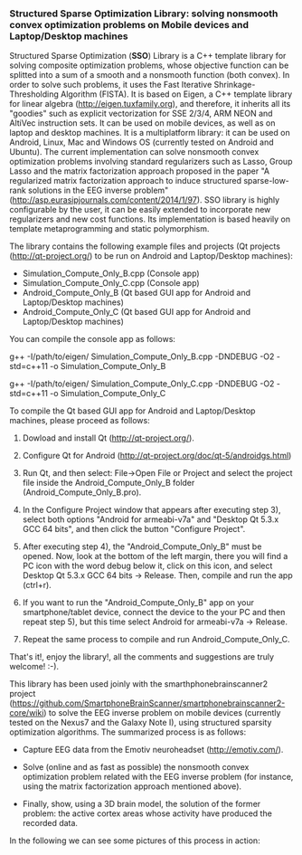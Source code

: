 <h3>Structured Sparse Optimization Library: solving nonsmooth convex optimization problems on Mobile devices and Laptop/Desktop machines</h3>


Structured Sparse Optimization (<b>SSO</b>) Library is a C++ template library for solving composite
optimization problems, whose objective function can be splitted into a 
sum of a smooth and a nonsmooth function (both convex). In order to solve such problems,
it uses the Fast Iterative Shrinkage-Thresholding Algorithm (FISTA). It is based on Eigen, 
a C++ template library for linear algebra (http://eigen.tuxfamily.org), and therefore, 
it inherits all its "goodies" such as explicit vectorization
for SSE 2/3/4, ARM NEON and AltiVec instruction sets. It can be used
on mobile devices, as well as on laptop and desktop machines. It is a multiplatform library:
it can be used on Android, Linux, Mac and Windows OS (currently tested on Android and Ubuntu).
The current implementation can solve nonsmooth convex optimization problems involving standard
regularizers such as Lasso, Group Lasso and the matrix factorization approach proposed in
the paper "A regularized matrix factorization approach to induce structured sparse-low-rank solutions in the EEG inverse problem"
(http://asp.eurasipjournals.com/content/2014/1/97). 
SSO library is highly configurable by the user, it can be easily extended to incorporate new regularizers
and new cost functions. Its implementation is based heavily on template metaprogramming and static polymorphism. 

The library contains the following example files and projects 
(Qt projects (http://qt-project.org/) to be run on Android and Laptop/Desktop machines):

- Simulation_Compute_Only_B.cpp (Console app)
- Simulation_Compute_Only_C.cpp (Console app)
- Android_Compute_Only_B (Qt based GUI app for Android and Laptop/Desktop machines)	
- Android_Compute_Only_C (Qt based GUI app for Android and Laptop/Desktop machines)	

You can compile the console app as follows:

g++ -I/path/to/eigen/ Simulation_Compute_Only_B.cpp -DNDEBUG -O2 -std=c++11 -o Simulation_Compute_Only_B

g++ -I/path/to/eigen/ Simulation_Compute_Only_C.cpp -DNDEBUG -O2 -std=c++11 -o Simulation_Compute_Only_C

To compile the Qt based GUI app for Android and Laptop/Desktop machines, please proceed as follows:

1) Dowload and install Qt (http://qt-project.org/).

2) Configure Qt for Android (http://qt-project.org/doc/qt-5/androidgs.html)

3) Run Qt, and then select: File->Open File or Project and select the project file inside the Android_Compute_Only_B folder 
(Android_Compute_Only_B.pro). 

4) In the Configure Project window that appears after executing step 3), select both options "Android for armeabi-v7a" and "Desktop Qt 5.3.x GCC 64 bits", and then click the button "Configure Project".

5) After executing step 4), the "Android_Compute_Only_B" must be opened. Now, look at the bottom of the left margin, there you will find a PC icon with the word debug below it, click on this icon, and select Desktop Qt 5.3.x GCC 64 bits -> Release. Then, compile and run the app (ctrl+r).

6) If you want to run the "Android_Compute_Only_B" app on your smartphone/tablet device, connect the device to the your PC and then repeat step 5),
but this time select Android for armeabi-v7a -> Release.

7) Repeat the same process to compile and run Android_Compute_Only_C.

That's it!, enjoy the library!, all the comments and suggestions are truly welcome! :-).

This library has been used joinly with the smarthphonebrainscanner2 project (https://github.com/SmartphoneBrainScanner/smartphonebrainscanner2-core/wiki) to solve the EEG inverse problem on mobile devices (currently tested on the Nexus7 and the Galaxy Note I), using structured sparsity optimization algorithms. The summarized process is as follows: 

- Capture EEG data from the Emotiv neuroheadset (http://emotiv.com/). 

- Solve (online and as fast as possible) the nonsmooth convex optimization problem related with the EEG inverse problem (for instance, using the matrix factorization approach mentioned above).

- Finally, show, using a 3D brain model, the solution of the former problem: the active cortex areas whose activity have produced the recorded data.

In the following we can see some pictures of this process in action:

